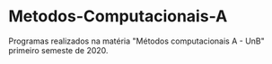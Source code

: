 # Metodos-Computacionais-A
Programas realizados na matéria "Métodos computacionais A - UnB" primeiro semeste de 2020.

